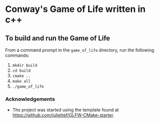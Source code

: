 # Conway's Game of Life written in c++ #


## To build and run the Game of Life ##


From a command prompt in the `game_of_life` directory, run the following commands:
1. `mkdir build`
2. `cd build`
3. `cmake ..`
4. `make all`
5. `./game_of_life`




### Acknowledgements ###
- Ths project was started using the template found at https://github.com/juliettef/GLFW-CMake-starter.
